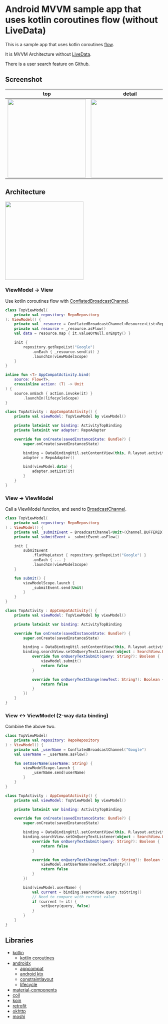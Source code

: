 # Android MVVM sample app that uses kotlin coroutines flow (without LiveData)
This is a sample app that uses kotlin coroutines [flow](https://kotlinlang.org/docs/reference/coroutines/flow.html).

It is MVVM Architecture without [LiveData](https://developer.android.com/topic/libraries/architecture/livedata).

There is a user search feature on Github.

## Screenshot
top|detail
:--:|:--:
<img src="images/screenshot1.png" width="250px" />|<img src="images/screenshot2.png" width="250px" />

## Architecture
<img src="images/architecture.png" width="250px" />

### ViewModel -> View
Use kotlin coroutines flow with [ConflatedBroadcastChannel](https://kotlin.github.io/kotlinx.coroutines/kotlinx-coroutines-core/kotlinx.coroutines.channels/-conflated-broadcast-channel/).

```kotlin
class TopViewModel(
    private val repository: RepoRepository
): ViewModel() {
    private val _resource = ConflatedBroadcastChannel<Resource<List<Repo>>>()
    private val resource = _resource.asFlow()
    val data = resource.map { it.valueOrNull.orEmpty() }

    init {
        repository.getRepoList("Google")
            .onEach { _resource.send(it) }
            .launchIn(viewModelScope)
    }
}
```
```kotlin
inline fun <T> AppCompatActivity.bind(
    source: Flow<T>,
    crossinline action: (T) -> Unit
) {
    source.onEach { action.invoke(it) }
        .launchIn(lifecycleScope)
}
```
```kotlin
class TopActivity : AppCompatActivity() {
    private val viewModel: TopViewModel by viewModel()

    private lateinit var binding: ActivityTopBinding
    private lateinit var adapter: RepoAdapter

    override fun onCreate(savedInstanceState: Bundle?) {
        super.onCreate(savedInstanceState)

        binding = DataBindingUtil.setContentView(this, R.layout.activity_top)
        adapter = RepoAdapter()

        bind(viewModel.data) {
            adapter.setList(it)
        }
    }
}
```

### View -> ViewModel
Call a ViewModel function, and send to [BroadcastChannel](https://kotlin.github.io/kotlinx.coroutines/kotlinx-coroutines-core/kotlinx.coroutines.channels/-broadcast-channel/).

```kotlin
class TopViewModel(
    private val repository: RepoRepository
) : ViewModel() {
    private val _submitEvent = BroadcastChannel<Unit>(Channel.BUFFERED)
    private val submitEvent = _submitEvent.asFlow()

    init {
        submitEvent
            .flatMapLatest { repository.getRepoList("Google") }
            .onEach { ... }
            .launchIn(viewModelScope)
    }

    fun submit() {
        viewModelScope.launch {
            _submitEvent.send(Unit)
        }
    }
}
```
```kotlin
class TopActivity : AppCompatActivity() {
    private val viewModel: TopViewModel by viewModel()

    private lateinit var binding: ActivityTopBinding

    override fun onCreate(savedInstanceState: Bundle?) {
        super.onCreate(savedInstanceState)

        binding = DataBindingUtil.setContentView(this, R.layout.activity_top)
        binding.searchView.setOnQueryTextListener(object : SearchView.OnQueryTextListener {
            override fun onQueryTextSubmit(query: String?): Boolean {
                viewModel.submit()
                return false
            }

            override fun onQueryTextChange(newText: String?): Boolean {
                return false
            }
        })
    }
}
```

### View <-> ViewModel (2-way data binding)
Combine the above two.
```kotlin
class TopViewModel(
    private val repository: RepoRepository
) : ViewModel() {
    private val _userName = ConflatedBroadcastChannel("Google")
    val userName = _userName.asFlow()

    fun setUserName(userName: String) {
        viewModelScope.launch {
            _userName.send(userName)
        }
    }
}
```
```kotlin
class TopActivity : AppCompatActivity() {
    private val viewModel: TopViewModel by viewModel()

    private lateinit var binding: ActivityTopBinding

    override fun onCreate(savedInstanceState: Bundle?) {
        super.onCreate(savedInstanceState)

        binding = DataBindingUtil.setContentView(this, R.layout.activity_top)
        binding.searchView.setOnQueryTextListener(object : SearchView.OnQueryTextListener {
            override fun onQueryTextSubmit(query: String?): Boolean {
                return false
            }

            override fun onQueryTextChange(newText: String?): Boolean {
                viewModel.setUserName(newText.orEmpty())
                return false
            }
        })

        bind(viewModel.userName) {
            val current = binding.searchView.query.toString()
            // Need to compare with current value
            if (current != it) {
                setQuery(query, false)
            }
        }
    }
}
```

## Libraries
* [kotlin](https://kotlinlang.org/)
  * [kotlin coroutines](https://github.com/Kotlin/kotlinx.coroutines)
* [androidx](https://developer.android.com/jetpack/androidx)
  * [appcompat](https://developer.android.com/jetpack/androidx/releases/appcompat)
  * [android ktx](https://developer.android.com/kotlin/ktx)
  * [constraintlayout](https://developer.android.com/reference/android/support/constraint/ConstraintLayout)
  * [lifecycle](https://developer.android.com/jetpack/androidx/releases/lifecycle)
* [material-components](https://github.com/material-components/material-components-android)
* [coil](https://github.com/coil-kt/coil)
* [koin](https://github.com/InsertKoinIO/koin)
* [retrofit](https://github.com/square/retrofit)
* [okhttp](https://github.com/square/okhttp)
* [moshi](https://github.com/square/moshi)

